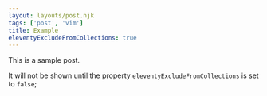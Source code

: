 ```yaml
---
layout: layouts/post.njk
tags: ['post', 'vim']
title: Example
eleventyExcludeFromCollections: true
---
```


This is a sample post.

It will not be shown until the property `eleventyExcludeFromCollections` is set to `false`;

